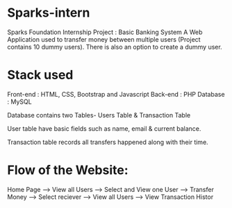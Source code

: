 # Sparks-intern

Sparks Foundation Internship Project : Basic Banking System
A Web Application used to transfer money between multiple users (Project contains 10 dummy users). There is also an option to create a dummy user.

# Stack used

Front-end : HTML, CSS, Bootstrap and Javascript Back-end : PHP Database : MySQL

Database contains two Tables- Users Table & Transaction Table

User table have basic fields such as name, email & current balance.

Transaction table records all transfers happened along with their time.

# Flow of the Website:

Home Page --> View all Users --> Select and View one User --> Transfer Money --> Select reciever --> View all Users --> View Transaction Histor
